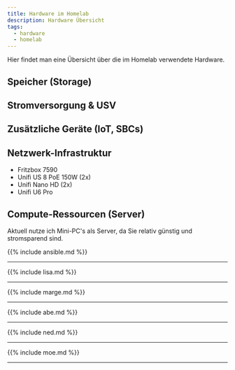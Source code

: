 ```yaml
---
title: Hardware im Homelab
description: Hardware Übersicht
tags:
  - hardware
  - homelab
---
```


Hier findet man eine Übersicht über die im Homelab verwendete Hardware.

<!--more-->

## Speicher (Storage)

## Stromversorgung & USV

## Zusätzliche Geräte (IoT, SBCs)

## Netzwerk-Infrastruktur

- Fritzbox 7590
- Unifi US 8 PoE 150W (2x)
- Unifi Nano HD (2x)
- Unifi U6 Pro

## Compute-Ressourcen (Server)

Aktuell nutze ich Mini-PC's als Server, da Sie relativ günstig und stromsparend sind.

{{% include ansible.md %}}

---

{{% include lisa.md %}}

---

{{% include marge.md %}}

---

{{% include abe.md %}}

---

{{% include ned.md %}}

---

{{% include moe.md %}}

---
